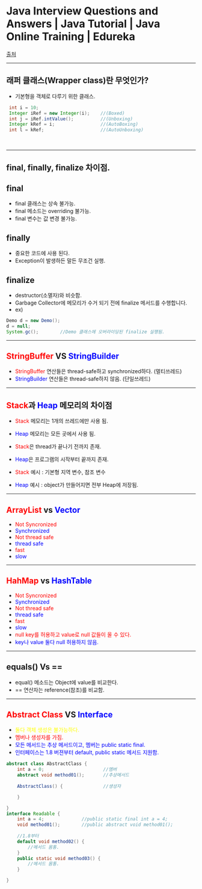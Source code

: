 # Java Interview Questions and Answers | Java Tutorial | Java Online Training | Edureka
[출처](https://youtu.be/oYXivKMSEqM) 
<hr>

## 래퍼 클래스(Wrapper class)란 무엇인가?
 - 기본형을 객체로 다루기 위한 클래스.
 ``` java
  int i = 10;
  Integer iRef = new Integer(i);    //(Boxed)
  int j = iRef.intValue();          //(Unboxing)
  Integer kRef = i;                 //(AutoBoxing)
  int l = kRef;                     //(AutoUnboxing)

 ```
<br>
<hr>

## final, finally, finalize 차이점.

## final
 - final 클래스는 상속 불가능.
 - final 메소드는 overriding 불가능.
 - final 변수는 값 변경 불가능.

## finally
 - 중요한 코드에 사용 된다.
 - Exception이 발생하든 말든 무조건 실행.

## finalize
 - destructor(소멸자)와 비슷함.
 - Garbage Collector에 메모리가 수거 되기 전에 finalize 메서드를 수행합니다.
 - ex) 
 ``` java 
Demo d = new Demo();
d = null;
System.gc();        //Demo 클래스에 오버라이딩된 finalize 실행됨.
 ```

<hr>

## <span style="color : red;">StringBuffer</span> VS <span style="color :blue;">StringBuilder</span>

 - <span style="color : red;">StringBuffer</span> 연산들은 thread-safe하고 synchronized하다. (멀티쓰레드)
 - <span style="color : blue;">StringBuilder</span> 연산들은 thread-safe하지 않음. (단일쓰레드)

 <hr>

 ## <span style="color :red;">Stack</span>과 <span style="color : blue;">Heap</span> 메모리의 차이점
 - <span style="color : red;">Stack</span> 메모리는 1개의 쓰레드에만 사용 됨.
 - <span style="color : blue;">Heap</span> 메모리는 모든 곳에서 사용 됨.
 - <span style="color : red;">Stack</span>은 thread가 끝나기 전까지 존재.
 - <span style="color : blue;">Heap</span>은 프로그램의 시작부터 끝까지 존재.

 - <span style="color : red;">Stack</span> 예시 : 기본형 지역 변수, 참조 변수
 - <span style="color : blue;">Heap</span> 예시 : object가 만들어지면 전부 Heap에 저장됨.

 <hr>

 ## <span style="color : red;">ArrayList</span> vs <span style="color : blue;">Vector</span>
  - <span style="color : red;">Not Syncronized</span>
  - <span style="color : blue;">Synchronized</span>
  - <span style="color : red;">Not thread safe</span>
  - <span style="color : blue;">thread safe</span>
  - <span style="color : red;">fast</span>
  - <span style="color : blue;">slow</span>

<hr>

## <span style="color : red;">HahMap</span> vs <span style="color : blue;">HashTable</span>
  - <span style="color : red;">Not Syncronized</span>
  - <span style="color : blue;">Synchronized</span>
  - <span style="color : red;">Not thread safe</span>
  - <span style="color : blue;">thread safe</span>
  - <span style="color : red;">fast</span>
  - <span style="color : blue;">slow</span>
  - <span style="color : red;">null key를 허용하고 value로 null 값들이 올 수 있다.</span>
  - <span style="color : blue;">key나 value 둘다 null 허용하지 않음.</span>

<hr>

## equals() Vs ==
 - equal() 메소드는 Object에 value를 비교한다.
 - == 연산자는 reference(참조)를 비교함.

<hr>

## <span style="color : red;">Abstract Class</span> VS <span style="color : blue;">Interface</span>
 - <span style="color : yellow;">둘다 객체 생성은 불가능하다.</span>
 - <span style="color : red;">멤버나 생성자를 가짐.</span>
 - <span style="color : blue;">모든 메서드는 추상 메서드이고, 멤버는 public static final.</span>
 - <span style="color : blue;">인터페이스는 1.8 버젼부터 default, public static 메서드 지원함.</span>
``` java
abstract class AbstractClass {
    int a = 0;                      //멤버
    abstract void method01();       //추상메서드
    
    AbstractClass() {               //생성자

    }

}
interface Readable {
    int a = 4;              //public static final int a = 4;
    void method01();        //public abstract void method01();
    
    //1.8부터
    default void method02() {
        //메서드 몸통.
    }
    public static void method03() {
        //메서드 몸통.
    }

}
```
